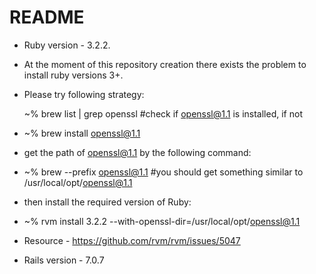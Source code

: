 # README


* Ruby version - 3.2.2. 
* At the moment of this repository creation there exists the problem to install ruby versions 3+. 
* Please try following strategy:

  ~% brew list | grep openssl #check if openssl@1.1 is installed, if not
* ~% brew install openssl@1.1
*   get the path of openssl@1.1 by the following command:
* ~% brew --prefix openssl@1.1 #you should get something similar to /usr/local/opt/openssl@1.1
* then install the required version of Ruby:
* ~% rvm install 3.2.2 --with-openssl-dir=/usr/local/opt/openssl@1.1
* Resource - https://github.com/rvm/rvm/issues/5047

* Rails version - 7.0.7

